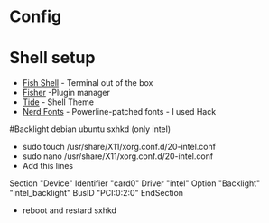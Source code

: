 # Config

# Shell setup
- [Fish Shell](https://fishshell.com)   - Terminal out of the box
- [Fisher](https://github.com/jorgebucaran/fisher)  -Plugin manager
- [Tide](https://github.com/IlanCosman/tide)  - Shell Theme
- [Nerd Fonts](https://github.com/ryanoasis/nerd-fonts) - Powerline-patched fonts - I used Hack


#Backlight debian ubuntu sxhkd (only intel)

- sudo touch /usr/share/X11/xorg.conf.d/20-intel.conf
- sudo nano /usr/share/X11/xorg.conf.d/20-intel.conf
- Add this lines

Section "Device"
        Identifier  "card0"
        Driver      "intel"
        Option      "Backlight"  "intel_backlight"
        BusID       "PCI:0:2:0"
EndSection

- reboot and restard sxhkd

